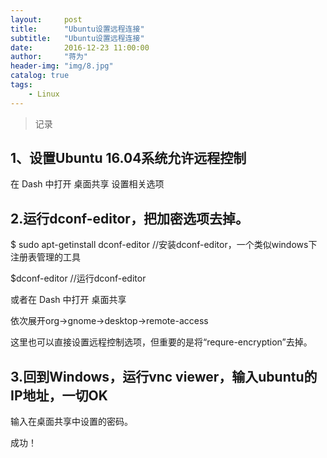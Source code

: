 ```yaml
---
layout:     post
title:      "Ubuntu设置远程连接"
subtitle:   "Ubuntu设置远程连接"
date:       2016-12-23 11:00:00
author:     "蒋为"
header-img: "img/8.jpg"
catalog: true
tags:
    - Linux
---
```

>记录




## 1、设置Ubuntu 16.04系统允许远程控制

在 Dash 中打开 桌面共享
设置相关选项

## 2.运行dconf-editor，把加密选项去掉。

$ sudo apt-getinstall dconf-editor  //安装dconf-editor，一个类似windows下注册表管理的工具


$dconf-editor  //运行dconf-editor


或者在 Dash 中打开 桌面共享

依次展开org->gnome->desktop->remote-access

这里也可以直接设置远程控制选项，但重要的是将“requre-encryption”去掉。


## 3.回到Windows，运行vnc viewer，输入ubuntu的IP地址，一切OK


输入在桌面共享中设置的密码。


成功！